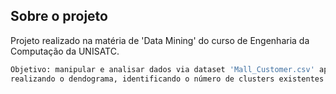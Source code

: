 <!-- SOBRE O PROJETO -->
## Sobre o projeto

Projeto realizado na matéria de 'Data Mining' do curso de Engenharia da Computação da UNISATC.

```bash
Objetivo: manipular e analisar dados via dataset 'Mall_Customer.csv' aplicados na Análise de Cluster,
realizando o dendograma, identificando o número de clusters existentes e representando-os visualmente.
```

